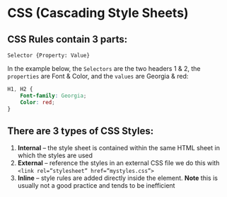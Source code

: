 # CSS (Cascading Style Sheets)

## CSS Rules contain 3 parts: 
`Selector {Property: Value}`

In the example below, the `Selectors` are the two headers 1 & 2, the `properties` are Font & Color, and the `values` are Georgia & red:

```css
H1, H2 {
	Font-family: Georgia;
	Color: red;
}
```

## There are 3 types of CSS Styles: 

1. **Internal** – the style sheet is contained within the same HTML sheet in which the styles are used
2. **External** – reference the styles in an external CSS file we do this with `<link rel=”stylesheet” href=”mystyles.css”>`
3. **Inline** – style rules are added directly inside the element. **Note** this is usually not a good practice and tends to be inefficient

